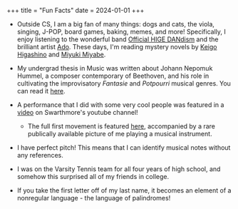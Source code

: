 +++
title = "Fun Facts"
date = 2024-01-01
+++

- Outside CS, I am a big fan of many things: dogs and cats, the viola,
               singing, J-POP, board games, baking, memes, and more!
               Specifically, I enjoy listening to the wonderful band
               [Official HIGE DANdism](https://higedan.com/) and the
               brilliant artist [Ado](
               https://www.universal-music.co.jp/ado/). These days,
               I'm reading mystery novels by [Keigo
               Higashino](https://www.goodreads.com/author/show/117366.Keigo_Higashino)
               and [Miyuki
               Miyabe](https://en.wikipedia.org/wiki/Miyuki_Miyabe).

- My undergrad thesis in Music was written about Johann Nepomuk Hummel,
  a composer contemporary of Beethoven, and his role in cultivating the
  improvisatory *Fantasie* and *Potpourri* musical genres.
               You can read it [here](/files/music_senior_comp.pdf).
- A performance that I did with some very cool people was featured in a [video](https://www.youtube.com/watch?v=Jnkqcm0uvWE) on Swarthmore's youtube channel!
  - The full first movement is featured [here](https://www.swarthmore.edu/living-liberal-arts/fetter-chamber-music-concert), accompanied by a rare publically available picture of me playing a musical instrument.
- I have perfect pitch! This means that I can identify musical notes without any references.
- I was on the Varsity Tennis team for all four years of high school, and somehow this surprised all of my friends in college.
- If you take the first letter off of my last name, it becomes an element of a nonregular language - the language of palindromes!
